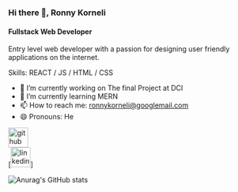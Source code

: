 
### Hi there 👋, Ronny Korneli
#### Fullstack Web Developer
Entry level web developer with a passion for designing user friendly applications on the internet.


Skills:   REACT / JS / HTML / CSS

- 🔭 I’m currently working on The final Project at DCI 
- 🌱 I’m currently learning MERN 
- 📫 How to reach me: ronnykorneli@googlemail.com 
- 😄 Pronouns: He 


[<img src='https://cdn.jsdelivr.net/npm/simple-icons@3.0.1/icons/github.svg' alt='github' height='40'>](https://github.com/RonnyKorneli)  
 [<img src='https://cdn.jsdelivr.net/npm/simple-icons@3.0.1/icons/linkedin.svg' alt='linkedin' height='40'>]



![Anurag's GitHub stats](https://github-readme-stats.vercel.app/api?username=RonnyKorneli&hide=contribs,prs)

